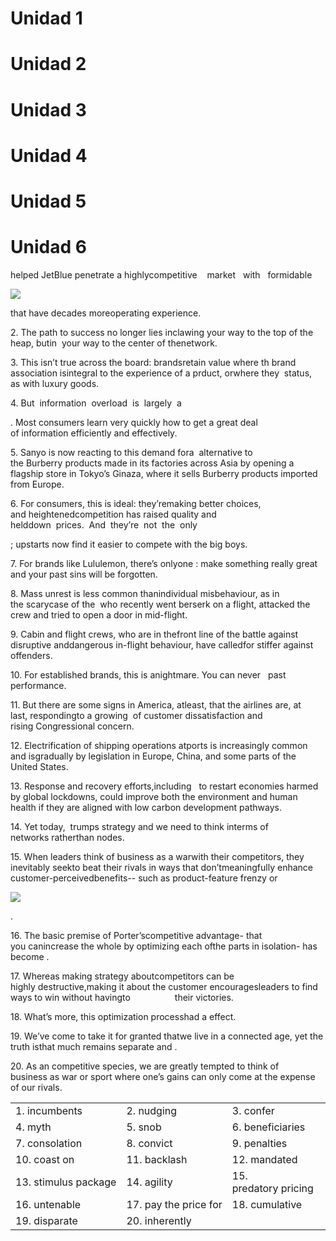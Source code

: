 # Unidad 1


# Unidad 2
# Unidad 3
# Unidad 4
# Unidad 5
# Unidad 6

helped JetBlue penetrate a highlycompetitive    market   with   formidable

![](blob:capacitor://localhost/31d8233d-7b1d-4035-b06f-4c79e99ce258)

that have decades moreoperating experience.

2. The path to success no longer lies inclawing your way to the top of the heap, butin ​​ your way to the center of thenetwork.

3. This isn’t true across the board: brandsretain value where th brand association isintegral to the experience of a prduct, orwhere they ​ status, as with luxury goods.

4. But  information  overload  is  largely  a

​. Most consumers learn very quickly how to get a great deal of information efficiently and effectively.

5. Sanyo is now reacting to this demand fora ​​ alternative to the Burberry products made in its factories across Asia by opening a flagship store in Tokyo’s Ginaza, where it sells Burberry products imported from Europe.

6. For consumers, this is ideal: they’remaking better choices, and heightenedcompetition has raised quality and helddown  prices.  And  they’re  not  the  only

​; upstarts now find it easier to compete with the big boys.

7. For brands like Lululemon, there’s onlyone ​: make something really great and your past sins will be forgotten.

8. Mass unrest is less common thanindividual misbehaviour, as in the scarycase of the ​ who recently went berserk on a flight, attacked the crew and tried to open a door in mid-flight.

9. Cabin and flight crews, who are in thefront line of the battle against disruptive anddangerous in-flight behaviour, have calledfor stiffer ​against offenders.

10. For established brands, this is anightmare. You can never ​ ​ past performance.

11. But there are some signs in America, atleast, that the airlines are, at last, respondingto a growing ​ of customer dissatisfaction and rising Congressional concern.

12. Electrification of shipping operations atports is increasingly common and isgradually ​by legislation in Europe, China, and some parts of the United States.

13. Response and recovery efforts,including ​ ​ to restart economies harmed by global lockdowns, could improve both the environment and human health if they are aligned with low carbon development pathways.

14. Yet today, ​ trumps strategy and we need to think interms of networks ratherthan nodes.

15. When leaders think of business as a warwith their competitors, they inevitably seekto beat their rivals in ways that don’tmeaningfully enhance customer-perceivedbenefits-- such as product-feature frenzy or

![](blob:capacitor://localhost/f97da0ff-e16f-4108-882f-cb89359977d9)

​.

16. The basic premise of Porter’scompetitive advantage- that you canincrease the whole by optimizing each ofthe parts in isolation- has become ​.

17. Whereas making strategy aboutcompetitors can be highly destructive,making it about the customer encouragesleaders to find ways to win without havingto                  their victories.

18. What’s more, this optimization processhad a ​effect.

19. We’ve come to take it for granted thatwe live in a connected age, yet the truth isthat much remains separate and ​.

20. As an ​competitive species, we are greatly tempted to think of business as war or sport where one’s gains can only come at the expense of our rivals.

|   |   |   |
|---|---|---|
|1. incumbents|2. nudging|3. confer|
|4. myth|5. snob|6. beneficiaries|
|7. consolation|8. convict|9. penalties|
|10. coast on|11. backlash|12. mandated|
|13. stimulus package|14. agility|15. predatory pricing|
|16. untenable|17. pay the price for|18. cumulative|
|19. disparate|20. inherently|
